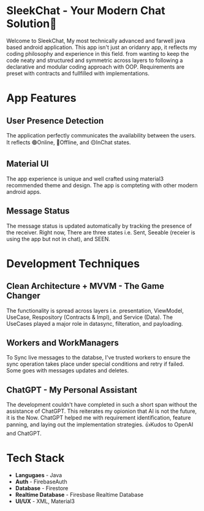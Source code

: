 # SleekChat - Your Modern Chat Solution📳

Welcome to SleekChat, My most technically advanced and farwell java based android application. This app isn't just an oridanry app, it reflects my coding philosophy and experience in this field. from wanting to keep the code neaty and structured and symmetric across layers to following a declarative and modular coding approach with OOP. Requirements are preset with contracts and fullfilled with implementations.

# App Features 

## User Presence Detection

The application perfectly communicates the availability between the users. It reflects 🟢Online, 🔴Offline, and 🟡InChat states.

## Material UI

The app experience is unique and well crafted using material3 recommended theme and design. The app is compteting with other modern android apps.

## Message Status

The message status is updated automatically by tracking the presence of the receiver. Right now, There are three states i.e. Sent, Seeable (receier is using the app but not in chat), and SEEN.


# Development Techniques

## Clean Architecture + MVVM - The Game Changer

The functionality is spread across layers i.e. presentation, ViewModel, UseCase, Respository (Contracts & Impl), and Service (Data). The UseCases played a major role in datasync, filteration, and payloading.

## Workers and WorkManagers

To Sync live messages to the databse, I've trusted workers to ensure the sync operation takes place under special conditions and retry if failed. Some goes with messages updates and deletes. 

## ChatGPT - My Personal Assistant

The development couldn't have completed in such a short span without the assistance of ChatGPT. This reiterates my opionion that AI is not the future, it is the Now. ChatGPT helped me with requirement identification, feature panning, and laying out the implementation strategies.
👍Kudos to OpenAI and ChatGPT. 


# Tech Stack

- **Langugaes** - Java
- **Auth** - FirebaseAuth
- **Database** - Firestore
- **Realtime Database** - Firesbase Realtime Database
- **UI/UX** - XML, Material3
